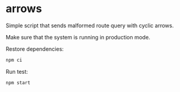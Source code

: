 # arrows

Simple script that sends malformed route query with cyclic arrows.

Make sure that the system is running in production mode.

Restore dependencies:

```bash
npm ci
```

Run test:

```bash
npm start
```
